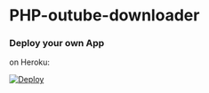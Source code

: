# PHP-outube-downloader
### Deploy your own App

on Heroku:

[![Deploy](https://www.herokucdn.com/deploy/button.svg)](https://heroku.com/deploy)
